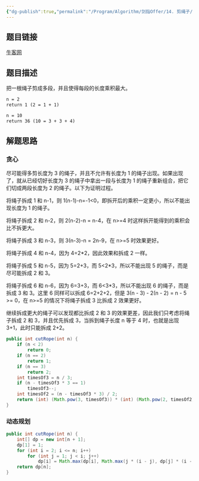 ```yaml
---
{"dg-publish":true,"permalink":"/Program/Algorithm/剑指Offer/14. 剪绳子/","dgPassFrontmatter":true}
---
```



## 题目链接

[牛客网](https://www.nowcoder.com/practice/57d85990ba5b440ab888fc72b0751bf8?tpId=13&tqId=33257&tab=answerKey&from=cyc_github)

## 题目描述

把一根绳子剪成多段，并且使得每段的长度乘积最大。

```html
n = 2
return 1 (2 = 1 + 1)

n = 10
return 36 (10 = 3 + 3 + 4)
```

## 解题思路

### 贪心

尽可能得多剪长度为 3 的绳子，并且不允许有长度为 1 的绳子出现。如果出现了，就从已经切好长度为 3 的绳子中拿出一段与长度为 1 的绳子重新组合，把它们切成两段长度为 2 的绳子。以下为证明过程。

将绳子拆成 1 和 n-1，则 1(n-1)-n=-1\<0，即拆开后的乘积一定更小，所以不能出现长度为 1 的绳子。

将绳子拆成 2 和 n-2，则 2(n-2)-n = n-4，在 n\>=4 时这样拆开能得到的乘积会比不拆更大。

将绳子拆成 3 和 n-3，则 3(n-3)-n = 2n-9，在 n\>=5 时效果更好。

将绳子拆成 4 和 n-4，因为 4=2\*2，因此效果和拆成 2 一样。

将绳子拆成 5 和 n-5，因为 5=2+3，而 5\<2\*3，所以不能出现 5 的绳子，而是尽可能拆成 2 和 3。

将绳子拆成 6 和 n-6，因为 6=3+3，而 6\<3\*3，所以不能出现 6 的绳子，而是拆成 3 和 3。这里 6 同样可以拆成 6=2+2+2，但是 3(n - 3) - 2(n - 2) = n - 5 \>= 0，在 n\>=5 的情况下将绳子拆成 3 比拆成 2 效果更好。

继续拆成更大的绳子可以发现都比拆成 2 和 3 的效果更差，因此我们只考虑将绳子拆成 2 和 3，并且优先拆成 3，当拆到绳子长度 n 等于 4 时，也就是出现 3+1，此时只能拆成 2+2。

```java
public int cutRope(int n) {
    if (n < 2)
        return 0;
    if (n == 2)
        return 1;
    if (n == 3)
        return 2;
    int timesOf3 = n / 3;
    if (n - timesOf3 * 3 == 1)
        timesOf3--;
    int timesOf2 = (n - timesOf3 * 3) / 2;
    return (int) (Math.pow(3, timesOf3)) * (int) (Math.pow(2, timesOf2));
}
```

### 动态规划

```java
public int cutRope(int n) {
    int[] dp = new int[n + 1];
    dp[1] = 1;
    for (int i = 2; i <= n; i++)
        for (int j = 1; j < i; j++)
            dp[i] = Math.max(dp[i], Math.max(j * (i - j), dp[j] * (i - j)));
    return dp[n];
}
```

